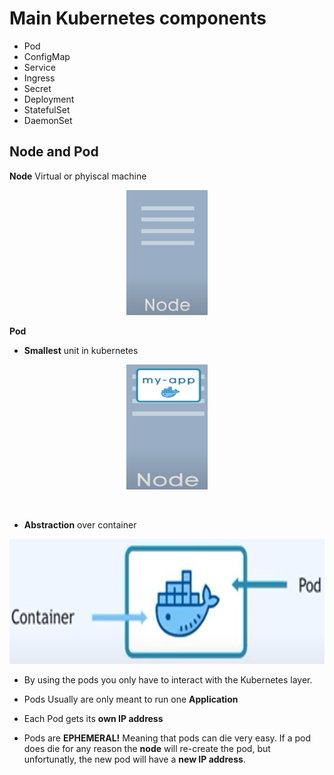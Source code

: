 # Main Kubernetes components

- Pod
- ConfigMap
- Service
- Ingress
- Secret
- Deployment
- StatefulSet
- DaemonSet

## Node and Pod

__Node__
Virtual or phyiscal machine
<p align="center">
<img src="./k8s-images/node.jpg" height="200px"/>
</p>

__Pod__
- __Smallest__ unit in kubernetes
<p align="center">
<img src="./k8s-images/pod-in-node.jpg" height="200px" width="130px"/>
</p>
<br>

- __Abstraction__ over container

<p align="center">
<img src="k8s-images\pod-abstraction-over-contain.jpg" height="200px" />
</p>

- By using the pods you only have to interact with the Kubernetes layer.

- Pods Usually are only meant to run one __Application__ 

- Each Pod gets its __own IP address__

- Pods are __EPHEMERAL!__
Meaning that pods can die very easy. If a pod does die for any reason the __node__ will re-create the pod, but unfortunatly, the new pod will have a __new IP address__.  